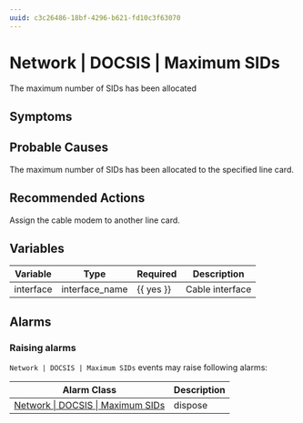 ```yaml
---
uuid: c3c26486-18bf-4296-b621-fd10c3f63070
---
```

# Network | DOCSIS | Maximum SIDs

The maximum number of SIDs has been allocated

## Symptoms

## Probable Causes

The maximum number of SIDs has been allocated to the specified line card.

## Recommended Actions

Assign the cable modem to another line card.

## Variables

| Variable  | Type           | Required  | Description     |
| --------- | -------------- | --------- | --------------- |
| interface | interface_name | {{ yes }} | Cable interface |

## Alarms

### Raising alarms

`Network | DOCSIS | Maximum SIDs` events may raise following alarms:

| Alarm Class                                                                                          | Description |
| ---------------------------------------------------------------------------------------------------- | ----------- |
| [Network \| DOCSIS \| Maximum SIDs](../../../alarm-classes-reference/network/docsis/maximum-sids.md) | dispose     |
